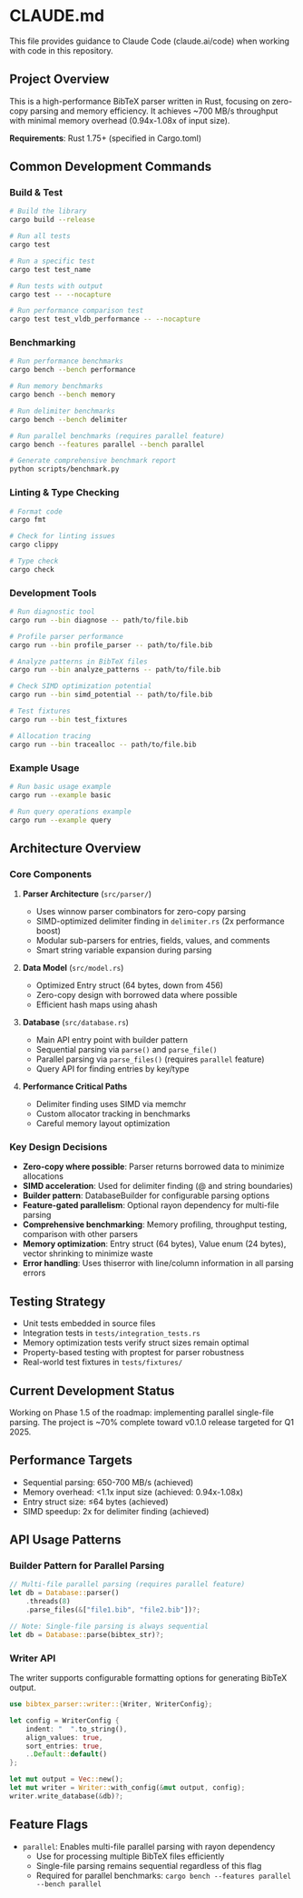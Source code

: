# CLAUDE.md

This file provides guidance to Claude Code (claude.ai/code) when working with code in this repository.

## Project Overview

This is a high-performance BibTeX parser written in Rust, focusing on zero-copy parsing and memory efficiency. It achieves ~700 MB/s throughput with minimal memory overhead (0.94x-1.08x of input size).

**Requirements**: Rust 1.75+ (specified in Cargo.toml)

## Common Development Commands

### Build & Test
```bash
# Build the library
cargo build --release

# Run all tests
cargo test

# Run a specific test
cargo test test_name

# Run tests with output
cargo test -- --nocapture

# Run performance comparison test
cargo test test_vldb_performance -- --nocapture
```

### Benchmarking
```bash
# Run performance benchmarks
cargo bench --bench performance

# Run memory benchmarks
cargo bench --bench memory

# Run delimiter benchmarks
cargo bench --bench delimiter

# Run parallel benchmarks (requires parallel feature)
cargo bench --features parallel --bench parallel

# Generate comprehensive benchmark report
python scripts/benchmark.py
```

### Linting & Type Checking
```bash
# Format code
cargo fmt

# Check for linting issues
cargo clippy

# Type check
cargo check
```

### Development Tools
```bash
# Run diagnostic tool
cargo run --bin diagnose -- path/to/file.bib

# Profile parser performance
cargo run --bin profile_parser -- path/to/file.bib

# Analyze patterns in BibTeX files
cargo run --bin analyze_patterns -- path/to/file.bib

# Check SIMD optimization potential
cargo run --bin simd_potential -- path/to/file.bib

# Test fixtures
cargo run --bin test_fixtures

# Allocation tracing
cargo run --bin tracealloc -- path/to/file.bib
```

### Example Usage
```bash
# Run basic usage example
cargo run --example basic

# Run query operations example
cargo run --example query
```

## Architecture Overview

### Core Components

1. **Parser Architecture** (`src/parser/`)
   - Uses winnow parser combinators for zero-copy parsing
   - SIMD-optimized delimiter finding in `delimiter.rs` (2x performance boost)
   - Modular sub-parsers for entries, fields, values, and comments
   - Smart string variable expansion during parsing

2. **Data Model** (`src/model.rs`)
   - Optimized Entry struct (64 bytes, down from 456)
   - Zero-copy design with borrowed data where possible
   - Efficient hash maps using ahash

3. **Database** (`src/database.rs`)
   - Main API entry point with builder pattern
   - Sequential parsing via `parse()` and `parse_file()`
   - Parallel parsing via `parse_files()` (requires `parallel` feature)
   - Query API for finding entries by key/type

4. **Performance Critical Paths**
   - Delimiter finding uses SIMD via memchr
   - Custom allocator tracking in benchmarks
   - Careful memory layout optimization

### Key Design Decisions

- **Zero-copy where possible**: Parser returns borrowed data to minimize allocations
- **SIMD acceleration**: Used for delimiter finding (@ and string boundaries)
- **Builder pattern**: DatabaseBuilder for configurable parsing options
- **Feature-gated parallelism**: Optional rayon dependency for multi-file parsing
- **Comprehensive benchmarking**: Memory profiling, throughput testing, comparison with other parsers
- **Memory optimization**: Entry struct (64 bytes), Value enum (24 bytes), vector shrinking to minimize waste
- **Error handling**: Uses thiserror with line/column information in all parsing errors

## Testing Strategy

- Unit tests embedded in source files
- Integration tests in `tests/integration_tests.rs`
- Memory optimization tests verify struct sizes remain optimal
- Property-based testing with proptest for parser robustness
- Real-world test fixtures in `tests/fixtures/`

## Current Development Status

Working on Phase 1.5 of the roadmap: implementing parallel single-file parsing. The project is ~70% complete toward v0.1.0 release targeted for Q1 2025.

## Performance Targets

- Sequential parsing: 650-700 MB/s (achieved)
- Memory overhead: <1.1x input size (achieved: 0.94x-1.08x)
- Entry struct size: ≤64 bytes (achieved)
- SIMD speedup: 2x for delimiter finding (achieved)

## API Usage Patterns

### Builder Pattern for Parallel Parsing
```rust
// Multi-file parallel parsing (requires parallel feature)
let db = Database::parser()
    .threads(8)
    .parse_files(&["file1.bib", "file2.bib"])?;

// Note: Single-file parsing is always sequential
let db = Database::parse(bibtex_str)?;
```

### Writer API
The writer supports configurable formatting options for generating BibTeX output.

```rust
use bibtex_parser::writer::{Writer, WriterConfig};

let config = WriterConfig {
    indent: "  ".to_string(),
    align_values: true,
    sort_entries: true,
    ..Default::default()
};

let mut output = Vec::new();
let mut writer = Writer::with_config(&mut output, config);
writer.write_database(&db)?;
```

## Feature Flags

- `parallel`: Enables multi-file parallel parsing with rayon dependency
  - Use for processing multiple BibTeX files efficiently
  - Single-file parsing remains sequential regardless of this flag
  - Required for parallel benchmarks: `cargo bench --features parallel --bench parallel`